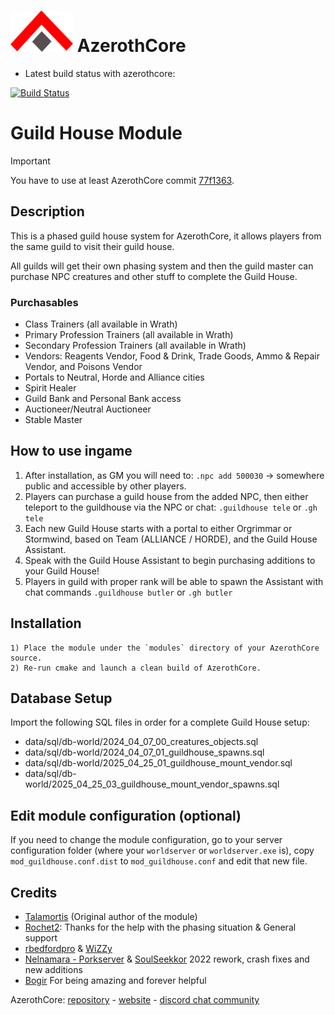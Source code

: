 # ![logo](https://raw.githubusercontent.com/azerothcore/azerothcore.github.io/master/images/logo-github.png) AzerothCore

- Latest build status with azerothcore:

[![Build Status](https://github.com/azerothcore/mod-guildhouse/actions/workflows/core-build.yml/badge.svg)](https://github.com/azerothcore/mod-guildhouse)

# Guild House Module

> [!IMPORTANT]
> You have to use at least AzerothCore commit [77f1363](https://github.com/azerothcore/azerothcore-wotlk/commit/77f13636b75f9b25fc1290e297cd002e7df3c89b).

## Description

This is a phased guild house system for AzerothCore, it allows players from the same guild to visit their guild house.

All guilds will get their own phasing system and then the guild master can purchase NPC creatures and other stuff to complete the Guild House.

### Purchasables

- Class Trainers (all available in Wrath)
- Primary Profession Trainers (all available in Wrath)
- Secondary Profession Trainers (all available in Wrath)
- Vendors: Reagents Vendor, Food & Drink, Trade Goods, Ammo & Repair Vendor, and Poisons Vendor
- Portals to Neutral, Horde and Alliance cities
- Spirit Healer
- Guild Bank and Personal Bank access
- Auctioneer/Neutral Auctioneer
- Stable Master

## How to use ingame

1) After installation, as GM you will need to: `.npc add 500030` -> somewhere public and accessible by other players.
2) Players can purchase a guild house from the added NPC, then either teleport to the guildhouse via the NPC or chat: `.guildhouse tele` or `.gh tele`
3) Each new Guild House starts with a portal to either Orgrimmar or Stormwind, based on Team (ALLIANCE / HORDE), and the Guild House Assistant.
4) Speak with the Guild House Assistant to begin purchasing additions to your Guild House!
5) Players in guild with proper rank will be able to spawn the Assistant with chat commands `.guildhouse butler` or `.gh butler`

## Installation

```
1) Place the module under the `modules` directory of your AzerothCore source.
2) Re-run cmake and launch a clean build of AzerothCore.
```

## Database Setup

Import the following SQL files in order for a complete Guild House setup:

- data/sql/db-world/2024_04_07_00_creatures_objects.sql
- data/sql/db-world/2024_04_07_01_guildhouse_spawns.sql
- data/sql/db-world/2025_04_25_01_guildhouse_mount_vendor.sql
- data/sql/db-world/2025_04_25_03_guildhouse_mount_vendor_spawns.sql

## Edit module configuration (optional)

If you need to change the module configuration, go to your server configuration folder (where your `worldserver` or `worldserver.exe` is), copy `mod_guildhouse.conf.dist` to `mod_guildhouse.conf` and edit that new file.

## Credits

- [Talamortis](https://github.com/talamortis) (Original author of the module)
- [Rochet2](https://github.com/Rochet2/): Thanks for the help with the phasing situation & General support
- [rbedfordpro](https://github.com/rbedfordpro) & [WiZZy](https://github.com/wizzymore)
- [Nelnamara - Porkserver](https://github.com/Porkserver) & [SoulSeekkor](https://github.com/SoulSeekkor) 2022 rework, crash fixes and new additions
- [Bogir](https://github.com/Bogir) For being amazing and forever helpful

AzerothCore: [repository](https://github.com/azerothcore) - [website](http://azerothcore.org/) - [discord chat community](https://discord.gg/64FH6Y8)
